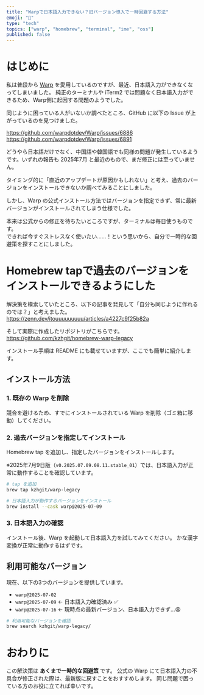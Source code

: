 ```yaml
---
title: "Warpで日本語入力できない？旧バージョン導入で一時回避する方法"
emoji: "🍺"
type: "tech"
topics: ["warp", "homebrew", "terminal", "ime", "oss"]
published: false
---
```


# はじめに

私は普段から [Warp](https://www.warp.dev/) を愛用しているのですが、最近、日本語入力ができなくなってしまいました。
純正のターミナルや iTerm2 では問題なく日本語入力ができるため、Warp側に起因する問題のようでした。

同じように困っている人がいないか調べたところ、GitHub に以下の Issue が上がっているのを見つけました。

https://github.com/warpdotdev/Warp/issues/6886
https://github.com/warpdotdev/Warp/issues/6891

どうやら日本語だけでなく、中国語や韓国語でも同様の問題が発生しているようです。いずれの報告も 2025年7月 と最近のもので、まだ修正には至っていません。

タイミング的に「直近のアップデートが原因かもしれない」と考え、過去のバージョンをインストールできないか調べてみることにしました。

しかし、Warp の公式インストール方法ではバージョンを指定できず、常に最新バージョンがインストールされてしまう仕様でした。

本来は公式からの修正を待ちたいところですが、ターミナルは毎日使うものです。  
できれば今すぐストレスなく使いたい……！という思いから、自分で一時的な回避策を探すことにしました。

# Homebrew tapで過去のバージョンをインストールできるようにした

解決策を模索していたところ、以下の記事を発見して「自分も同じように作れるのでは？」と考えました。
https://zenn.dev/itouuuuuuuuu/articles/a4227c9f25b82a

そして実際に作成したリポジトリがこちらです。
https://github.com/kzhgit/homebrew-warp-legacy

インストール手順は README にも載せていますが、ここでも簡単に紹介します。

## インストール方法

### 1. 既存の Warp を削除

競合を避けるため、すでにインストールされている Warp を削除（ゴミ箱に移動）してください。  

### 2. 過去バージョンを指定してインストール

Homebrew tap を追加し、指定したバージョンをインストールします。

※2025年7月9日版（`v0.2025.07.09.08.11.stable_01`）では、日本語入力が正常に動作することを確認しています。

```bash
# tap を追加
brew tap kzhgit/warp-legacy

# 日本語入力が動作するバージョンをインストール
brew install --cask warp@2025-07-09
```

### 3. 日本語入力の確認

インストール後、Warp を起動して日本語入力を試してみてください。
かな漢字変換が正常に動作するはずです。

## 利用可能なバージョン

現在、以下の3つのバージョンを提供しています。

- `warp@2025-07-02`
- `warp@2025-07-09` ← 日本語入力確認済み ✅
- `warp@2025-07-16` ← 現時点の最新バージョン、日本語入力できず...😩

```bash
# 利用可能なバージョンを確認
brew search kzhgit/warp-legacy/
```

# おわりに

この解決策は **あくまで一時的な回避策** です。
公式の Warp にて日本語入力の不具合が修正された際は、最新版に戻すことをおすすめします。
同じ問題で困っている方のお役に立てれば幸いです。
